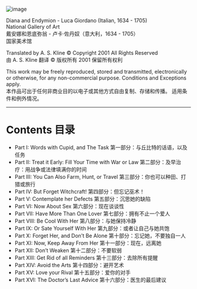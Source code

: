 
![image](https://github.com/Bluebear77/ni_ting_de_dao/assets/119409649/696e6b6c-beca-404f-9713-cb498e49bf13)


Diana and Endymion - Luca Giordano (Italian, 1634 - 1705)<br/>
National Gallery of Art<br/>
戴安娜和恩底弥翁 - 卢卡·佐丹奴（意大利，1634 - 1705）<br/>
国家美术馆

Translated by A. S. Kline © Copyright 2001 All Rights Reserved<br/>
由 A. S. Kline 翻译 © 版权所有 2001 保留所有权利

This work may be freely reproduced, stored and transmitted, electronically or otherwise, for any non-commercial purpose. Conditions and Exceptions apply.<br/>
本作品可出于任何非商业目的以电子或其他方式自由复制、存储和传播。 适用条件和例外情况。

***

# Contents 目录

- Part I: Words with Cupid, and The Task 第一部分：与丘比特的话语，以及任务
- Part II: Treat it Early: Fill Your Time with War or Law 第二部分：及早治疗：用战争或法律填满你的时间
- Part III: You Can Also Farm, Hunt, or Travel 第三部分：你也可以种田、打猎或旅行
- Part IV: But Forget Witchcraft! 第四部分：但忘记巫术！
- Part V: Contemplate her Defects 第五部分：沉思她的缺陷
- Part VI: Now About Sex 第六部分：现在谈谈性
- Part VII: Have More Than One Lover 第七部分：拥有不止一个爱人
- Part VIII: Be Cool With Her 第八部分：与她保持冷静
- Part IX: Or Sate Yourself With Her 第九部分：或者让自己与她共饱
- Part X: Forget Her, and Don’t Be Alone 第十部分：忘记她，不要独自一人
- Part XI: Now, Keep Away From Her 第十一部分：现在，远离她
- Part XII: Don’t Weaken 第十二部分：不要软弱
- Part XIII: Get Rid of all Reminders 第十三部分：去除所有提醒
- Part XIV: Avoid the Arts 第十四部分：避开艺术
- Part XV: Love your Rival 第十五部分：爱你的对手
- Part XVI: The Doctor’s Last Advice 第十六部分：医生的最后建议
